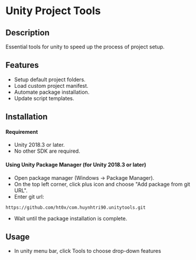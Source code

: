 # Unity Project Tools

## Description
Essential tools for unity to speed up the process of project setup.

## Features
* Setup default project folders.
* Load custom project manifest.
* Automate package installation.
* Update script templates.

## Installation

#### Requirement
* Unity 2018.3 or later.
* No other SDK are required.

#### Using Unity Package Manager (for Unity 2018.3 or later)
* Open package manager (Windows -> Package Manager).
* On the top left corner, click plus icon and choose "Add package from git URL".
* Enter git url: 
```
https://github.com/ht0x/com.huynhtri90.unitytools.git
```
* Wait until the package installation is complete.

## Usage
* In unity menu bar, click Tools to choose drop-down features
